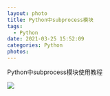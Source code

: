 ```yaml
---
layout: photo
title: Python中subprocess模块
tags:
  - Python
date: 2021-03-25 15:52:09
categories: Python
photos:
---
```

Python中subprocess模块使用教程
<!--more-->

<img src="/image/">

